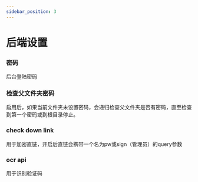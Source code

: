 ```yaml
---
sidebar_position: 3
---
```


# 后端设置

### 密码
后台登陆密码
### 检查父文件夹密码
启用后，如果当前文件夹未设置密码，会递归检查父文件夹是否有密码，直至检查到第一个密码或到根目录停止。
### check down link
用于加密直链，开启后直链会携带一个名为pw或sign（管理员）的query参数
### ocr api
用于识别验证码
